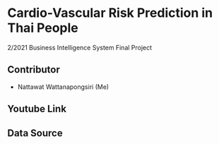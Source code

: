 # Cardio-Vascular Risk Prediction in Thai People
2/2021 Business Intelligence System Final Project
## Contributor
- Nattawat Wattanapongsiri (Me)
## Youtube Link
## Data Source 
